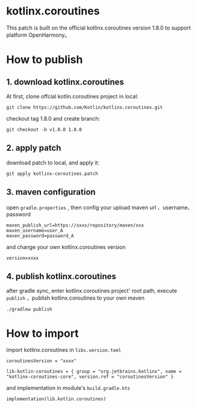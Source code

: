 # kotlinx.coroutines

This patch is built on the official kotlinx.coroutines version 1.8.0 to support platform OpenHarmony。

# How to publish 

## 1. download kotlinx.coroutines
At first, clone offcial kotlin.coroutines project in local:

```
git clone https://github.com/Kotlin/kotlinx.coroutines.git
```

checkout tag 1.8.0 and create branch:

```
git checkout -b v1.8.0 1.8.0
```

## 2. apply patch

download patch to local, and apply it:

```
git apply kotlinx-coroutines.patch
```

## 3. maven configuration

open `gradle.properties` , then config your upload maven url 、username、password

```
maven_publish_url=https://xxxx/repository/maven/xxx
maven_username=user_A
maven_password=password_A
```

and change your own kotlinx.coroutines version
```
version=xxxx
```

## 4. publish kotlinx.coroutines

after gradle sync, enter kotlinx.coroutines project' root path, execute `publish` ，publish kotlinx.coroutines to your own maven
```
./gradlew publish
```

# How to import

import kotlinx.coroutines in `libs.version.toml`

```
coroutinesVersion = "xxxx"

lib-kotlin-coroutines = { group = "org.jetbrains.kotlinx", name = "kotlinx-coroutines-core", version.ref = "coroutinesVersion" }
```

and implementation in module's `build.gradle.kts`
```
implementation(lib.kotlin.coroutines)
```